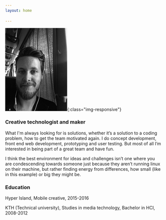 ```yaml
---
layout: home

---
```


![patch](/images/profilepic.png){:class="img-responsive"}

### Creative technologist and maker


What I'm always looking for is solutions, whether it’s a solution to a coding problem, how to get the team motivated again. I do concept development, front end web development, prototyping and user testing. But most of all I’m interested in being part of a great team and have fun.

I think the best environment for ideas and challenges isn’t one where you are condescending towards someone just because they aren’t running linux on their machine, but rather finding energy from differences, how small (like in this example) or big they might be. 

### Education


Hyper Island, Mobile creative, 2015-2016

KTH (Technical university), Studies in media technology, Bachelor in HCI, 2008-2012


